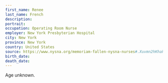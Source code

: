 ```yaml
---
first_name: Renee
last_name: French
description: 
portrait: 
occupation: Operating Room Nurse
employer: New York Presbyterian Hospital
city: New York
province: New York
country: United States
source: https://www.nysna.org/memoriam-fallen-nysna-nurses#.Xuvmn2hKhak
birth_date: 
death_date: 
---
```


Age unknown.